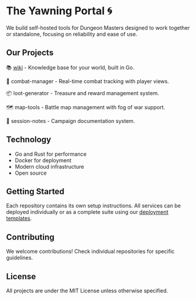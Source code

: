# The Yawning Portal 🌀

We build self-hosted tools for Dungeon Masters designed to work together or standalone, focusing on reliability and ease of use.

## Our Projects

📚 [wiki](https://github.com/Yawning-Portal/wiki) - Knowledge base for your world, built in Go.

🐉 combat-manager - Real-time combat tracking with player views.

📦 loot-generator - Treasure and reward management system.

🗺️ map-tools - Battle map management with fog of war support.

📜 session-notes - Campaign documentation system.

## Technology

- Go and Rust for performance
- Docker for deployment
- Modern cloud infrastructure
- Open source

## Getting Started

Each repository contains its own setup instructions. All services can be deployed individually or as a complete suite using our [deployment templates](https://github.com/your-org/deployment).

## Contributing

We welcome contributions! Check individual repositories for specific guidelines.

## License

All projects are under the MIT License unless otherwise specified.
